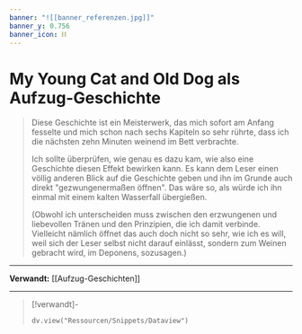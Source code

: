 ```yaml
---
banner: "![[banner_referenzen.jpg]]"
banner_y: 0.756
banner_icon: ⛓️
---
```


# My Young Cat and Old Dog als Aufzug-Geschichte

> Diese Geschichte ist ein Meisterwerk, das mich sofort am Anfang fesselte und mich schon nach sechs Kapiteln so sehr rührte, dass ich die nächsten zehn Minuten weinend im Bett verbrachte.
> 
> Ich sollte überprüfen, wie genau es dazu kam, wie also eine Geschichte diesen Effekt bewirken kann. Es kann dem Leser einen völlig anderen Blick auf die Geschichte geben und ihn im Grunde auch direkt "gezwungenermaßen öffnen". Das wäre so, als würde ich ihn einmal mit einem kalten Wasserfall übergießen.
> 
> (Obwohl ich unterscheiden muss zwischen den erzwungenen und liebevollen Tränen und den Prinzipien, die ich damit verbinde. Vielleicht nämlich öffnet das auch doch nicht so sehr, wie ich es will, weil sich der Leser selbst nicht darauf einlässt, sondern zum Weinen gebracht wird, im Deponens, sozusagen.)

---

**Verwandt:** [[Aufzug-Geschichten]]

---

> [!verwandt]-
> ```dataviewjs
> dv.view("Ressourcen/Snippets/Dataview")
> ```